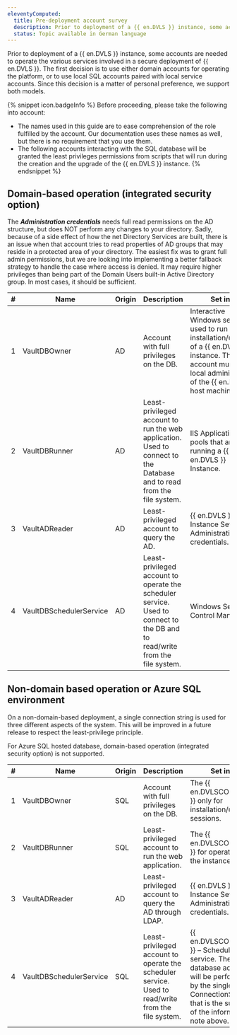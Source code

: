 ```yaml
---
eleventyComputed:
  title: Pre-deployment account survey
  description: Prior to deployment of a {{ en.DVLS }} instance, some accounts are needed to operate the various services involved in a secure deployment of {{ en.DVLS }}.
  status: Topic available in German language
---
```

Prior to deployment of a {{ en.DVLS }} instance, some accounts are needed to operate the various services involved in a secure deployment of {{ en.DVLS }}. The first decision is to use either domain accounts for operating the platform, or to use local SQL accounts paired with local service accounts. Since this decision is a matter of personal preference, we support both models.

{% snippet icon.badgeInfo %}
Before proceeding, please take the following into account:
* The names used in this guide are to ease comprehension of the role fulfilled by the account. Our documentation uses these names as well, but there is no requirement that you use them.
* The following accounts interacting with the SQL database will be granted the least privileges permissions from scripts that will run during the creation and the upgrade of the {{ en.DVLS }} instance.
{% endsnippet %}

## Domain-based operation (integrated security option) 

The ***Administration credentials*** needs full read permissions on the AD structure, but does NOT perform any changes to your directory. Sadly, because of a side effect of how the net Directory Services are built, there is an issue when that account tries to read properties of AD groups that may reside in a protected area of your directory. The easiest fix was to grant full admin permissions, but we are looking into implementing a better fallback strategy to handle the case where access is denied. It may require higher privileges than being part of the Domain Users built-in Active Directory group. In most cases, it should be sufficient.

| # | Name                    | Origin | Description                                                                                                                  | Set in...                                                        |
| - | ----------------------- | ------ | ---------------------------------------------------------------------------------------------------------------------------- | ---------------------------------------------------------------- |
| 1 | VaultDBOwner            | AD     | Account with full privileges on the DB.                                                                                      | Interactive Windows session used to run the installation/upgrade of a {{ en.DVLS }} instance. This account must be a local administrator of the {{ en.DVLS }} host machine. |
| 2 | VaultDBRunner           | AD     | Least-privileged account to run the web application. Used to connect to the Database and to read from the file system.       | IIS Application pools that are running a {{ en.DVLS }} Instance. |
| 3 | VaultADReader           | AD     | Least-privileged account to query the AD.                                                                                    | {{ en.DVLS }} Instance Settings - Administration credentials.    |
| 4 | VaultDBSchedulerService | AD     | Least-privileged account to operate the scheduler service. Used to connect to the DB and to read/write from the file system. | Windows Service Control Manager.                                 |

## Non-domain based operation or Azure SQL environment

On a non-domain-based deployment, a single connection string is used for three different aspects of the system. This will be improved in a future release to respect the least-privilege principle.

For Azure SQL hosted database, domain-based operation (integrated security option) is not supported.

| # | Name                    | Origin | Description                                                                                         | Set in...                                                                                                                                                           |
| - | ----------------------- | ------ | --------------------------------------------------------------------------------------------------- | ------------------------------------------------------------------------------------------------------------------------------------------------------------------- |
| 1 | VaultDBOwner            | SQL    | Account with full privileges on the DB.                                                             | The {{ en.DVLSCONSOLE }} only for installation/upgrade sessions.                                                                                                    |
| 2 | VaultDBRunner           | SQL    | Least-privileged account to run the web application.                                                | The {{ en.DVLSCONSOLE }} for operations of the instance.                                                                                                            |
| 3 | VaultADReader           | AD     | Least-privileged account to query the AD through LDAP.                                              | {{ en.DVLS }} Instance Settings - Administration credentials.                                                                                                       |
| 4 | VaultDBSchedulerService | SQL    | Least-privileged account to operate the scheduler service. Used to read/write from the file system. | {{ en.DVLSCONSOLE }} – Scheduler service. The database access will be performed by the single ConnectionString that is the subject of the informational note above. |
